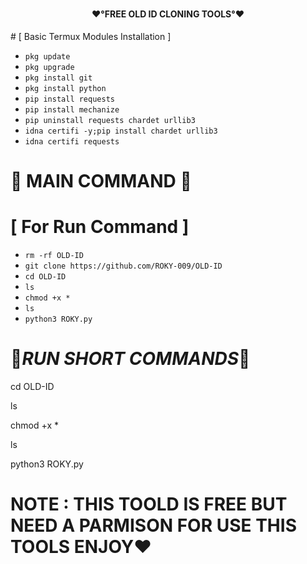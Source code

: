 # <h4 align="center">❤️°FREE OLD ID CLONING TOOLS°❤️
</h4>
# [ Basic Termux Modules Installation ] 

- `pkg update`
- `pkg upgrade`
- `pkg install git`
- `pkg install python`
- `pip install requests`
- `pip install mechanize`
- `pip uninstall requests chardet urllib3`
- `idna certifi -y;pip install chardet urllib3`
- `idna certifi requests`

# 🔰 MAIN COMMAND 🔰
# [ For Run Command ] 

- `rm -rf OLD-ID`
- `git clone https://github.com/ROKY-009/OLD-ID`
- `cd OLD-ID`
- `ls`
- `chmod +x *`
- `ls`
- `python3 ROKY.py`

# 🖤_RUN SHORT COMMANDS_🖤
cd OLD-ID

ls

chmod +x *

ls

python3 ROKY.py

# NOTE : THIS TOOLD IS FREE BUT  NEED A PARMISON  FOR USE THIS TOOLS ENJOY❤️
